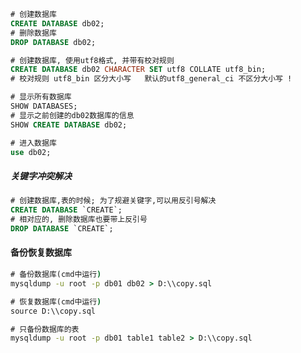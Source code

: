 ```sql
# 创建数据库
CREATE DATABASE db02;
# 删除数据库
DROP DATABASE db02;

# 创建数据库, 使用utf8格式, 并带有校对规则
CREATE DATABASE db02 CHARACTER SET utf8 COLLATE utf8_bin;
# 校对规则 utf8_bin 区分大小写   默认的utf8_general_ci 不区分大小写 !
```



```sql
# 显示所有数据库
SHOW DATABASES;
# 显示之前创建的db02数据库的信息
SHOW CREATE DATABASE db02;
```



```sql
# 进入数据库
use db02;
```



##### 关键字冲突解决

```sql
# 创建数据库,表的时候; 为了规避关键字,可以用反引号解决
CREATE DATABASE `CREATE`;
# 相对应的, 删除数据库也要带上反引号
DROP DATABASE `CREATE`;
```



#### 备份恢复数据库

```cmd
# 备份数据库(cmd中运行)
mysqldump -u root -p db01 db02 > D:\\copy.sql

# 恢复数据库(cmd中运行)
source D:\\copy.sql

# 只备份数据库的表
mysqldump -u root -p db01 table1 table2 > D:\\copy.sql
```







